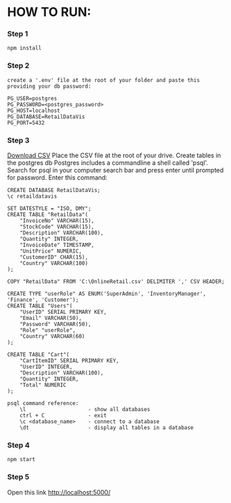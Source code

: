 # HOW TO RUN:

### Step 1

    npm install

### Step 2

    create a '.env' file at the root of your folder and paste this providing your db password:

    PG_USER=postgres
    PG_PASSWORD=<postgres_password>
    PG_HOST=localhost
    PG_DATABASE=RetailDataVis
    PG_PORT=5432

### Step 3

[Download CSV](https://drive.google.com/file/d/1XSKHxmSWrv_Z-XsPusw90DNNh_Q30IZ1/view?usp=sharing)
Place the CSV file at the root of your drive.
Create tables in the postgres db
Postgres includes a commandline a shell called 'psql'.
Search for psql in your computer search bar and press enter until prompted for password.
Enter this command:

    CREATE DATABASE RetailDataVis;
    \c retaildatavis

    SET DATESTYLE = "ISO, DMY";
    CREATE TABLE "RetailData"(
        "InvoiceNo" VARCHAR(15),
        "StockCode" VARCHAR(15),
        "Description" VARCHAR(100),
        "Quantity" INTEGER,
        "InvoiceDate" TIMESTAMP,
        "UnitPrice" NUMERIC,
        "CustomerID" CHAR(15),
        "Country" VARCHAR(100)
    );

    COPY "RetailData" FROM 'C:\OnlineRetail.csv' DELIMITER ',' CSV HEADER;

    CREATE TYPE "userRole" AS ENUM('SuperAdmin', 'InventoryManager', 'Finance', 'Customer');
    CREATE TABLE "Users"(
        "UserID" SERIAL PRIMARY KEY,
        "Email" VARCHAR(50),
        "Password" VARCHAR(50),
        "Role" "userRole",
        "Country" VARCHAR(60)
    );

    CREATE TABLE "Cart"(
        "CartItemID" SERIAL PRIMARY KEY,
        "UserID" INTEGER,
        "Description" VARCHAR(100),
        "Quantity" INTEGER,
        "Total" NUMERIC
    );

    psql command reference:
        \l                    - show all databases
        ctrl + C              - exit
        \c <database_name>    - connect to a database
        \dt                   - display all tables in a database

### Step 4

    npm start

### Step 5

Open this link
<http://localhost:5000/>
